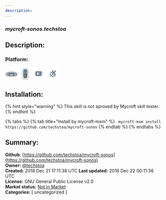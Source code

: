 ```yaml
---
description: 
---
```


### _mycroft-sonos.techstoa_  
## Description:  
  
  
  
### Platform:  
 ![Mark I](../.gitbook/assets/mark-1-icon.png)  ![Mark II](../.gitbook/assets/mark-2-icon.png)  ![Picroft](../.gitbook/assets/picroft-icon.png)  ![plasmoid](../.gitbook/assets/kde.png)   
## Installation:  
{% hint style="warning" %}
This skill is not aproved by Mycroft skill tester.
{% endhint %}
    
{% tabs %}
{% tab title="Install by mycroft-msm" %}
``` mycroft-msm install https://github.com/techstoa/mycroft-sonos```
{% endtab %}
  {% endtabs %}
    
## Summary:  
**Github:** [https://github.com/techstoa/mycroft-sonos](https://github.com/techstoa/mycroft-sonos)  
**Owner:** [@techstoa](https://github.com/techstoa)  
**Created:** 2018 Dec 21 17:11:38 UTC  **Last updated:** 2018 Dec 22 00:11:36 UTC  
**License:** GNU General Public License v2.0  
**Market status:** [Not in Market](https://market.mycroft.ai/skill/)  
**Categories:** [ uncategorized ]   
